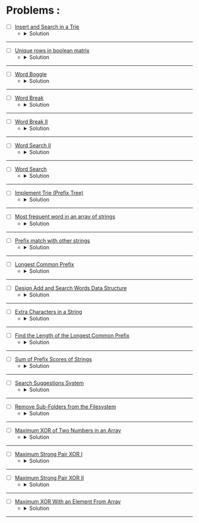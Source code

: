 # Problems :

* [ ] [Insert and Search in a Trie](https://www.geeksforgeeks.org/problems/trie-insert-and-search0651/1?page=1&category=Trie&sortBy=submissions) 
    * <details>
        <summary> Solution </summary>

        ```c++
            //{ Driver Code Starts
            // Initial function template for C++

            #include <bits/stdc++.h>

            using namespace std;

            // Alphabet size (# of symbols)
            #define ALPHABET_SIZE (26)

            // Converts key current character into index
            // use only 'a' through 'z' and lower case
            #define CHAR_TO_INDEX(c) ((int)c - (int)'a')

            // trie node
            struct TrieNode {
                struct TrieNode *children[ALPHABET_SIZE];

                // isLeaf is true if the node represents
                // end of a word
                bool isLeaf;
            };

            // Returns new trie node (initialized to NULLs)
            struct TrieNode *getNode(void) {
                struct TrieNode *pNode = NULL;

                pNode = (struct TrieNode *) malloc(sizeof(struct TrieNode));

                if (pNode) {
                    int i;

                    pNode->isLeaf = false;

                    for (i = 0; i < ALPHABET_SIZE; i++) pNode->children[i] = NULL;
                }

                return pNode;
            }


            // } Driver Code Ends
            // User function template for C++

            // trie node
            /*
            struct TrieNode {
                struct TrieNode *children[ALPHABET_SIZE];

                // isLeaf is true if the node represents
                // end of a word
                bool isLeaf;
            };
            */
            class Solution
            {
                public:
                    //Function to insert string into TRIE.
                    void insert(struct TrieNode *root, string key)
                    {
                        // code here
                        TrieNode* currentNode = root;
                        for(auto &ch: key){
                            if(currentNode->children[ch - 'a'] == nullptr){
                                currentNode->children[ch - 'a'] = getNode();
                            }
                            currentNode = currentNode->children[ch - 'a'];
                        }
                        currentNode->isLeaf = true;
                    }
                    
                    //Function to use TRIE data structure and search the given string.
                    bool search(struct TrieNode *root, string key) 
                    {
                        // code here
                        TrieNode* currentNode = root;
                        for(auto &ch: key){
                            if(currentNode->children[ch - 'a'] == nullptr)
                                return false;
                            currentNode = currentNode->children[ch - 'a'];
                        }
                        return currentNode->isLeaf;
                    }
            };

            //{ Driver Code Starts.

            // Driver
            int main() {
                // freopen("input.txt", "r", stdin);
                // freopen("output.txt", "w", stdout);
                int t;
                cin >> t;
                while (t--) {
                    // Input keys (use only 'a' through 'z' and lower case)
                    int n;
                    cin >> n;
                    string keys[n];

                    for (int i = 0; i < n; i++) {
                        cin >> keys[i];
                    }
                    
                    Solution obj;
                    struct TrieNode *root = getNode();
                    // Construct trie
                    for (int i = 0; i < n; i++) obj.insert(root, keys[i]);

                    string abc;

                    cin >> abc;
                    // Search for different keys

                    if (obj.search(root, abc))
                        cout << "1\n";
                    else
                        cout << "0\n";
                    // char ex;
                    // cin >> ex;
                    // cout << ex << "\n";
                }
                return 0;
            }
            // } Driver Code Ends
        
    </details>

---


* [ ] [Unique rows in boolean matrix](https://www.geeksforgeeks.org/problems/unique-rows-in-boolean-matrix/1?page=1&category=Trie&sortBy=submissions) 
    * <details>
        <summary> Solution </summary>

        ```c++
            //{ Driver Code Starts
            #include<bits/stdc++.h>
            using namespace std;
            #define MAX 1000

            vector<vector<int>> uniqueRow(int M[MAX][MAX],int row,int col);


            // } Driver Code Ends

            struct TrieNode {
                TrieNode* children[2];
                bool isVisited;
                TrieNode() {
                    isVisited = false;
                    children[0] = nullptr;
                    children[1] = nullptr;
                }
            };

            class Solution
            {
                public:
                // #define MAX 1000
                vector<vector<int>> uniqueRow(int M[MAX][MAX],int row,int col)
                {
                    //Your code here
                    TrieNode* root = new TrieNode();
                    vector<vector<int>>ans;
                    for(int i = 0; i < row;i++){
                        vector<int> v;
                        for(int j = 0; j < col;j++){
                            v.push_back(M[i][j]);
                        }
                        insert(root, v, col);
                    }
                    for(int i = 0; i < row;i++){
                        vector<int> v;
                        for(int j = 0; j < col;j++){
                            v.push_back(M[i][j]);
                        }
                        if(search(root, v, col)) ans.push_back(v);
                    }
                    return ans;
                }
                
                void insert(TrieNode* root, vector<int>& v, int& n){
                    TrieNode* currentNode = root;
                    for(int i = 0; i < n;i++){
                        if(currentNode->children[v[i]] == nullptr){
                            currentNode->children[v[i]] = new TrieNode();
                        }
                        currentNode = currentNode->children[v[i]];
                    }
                }
                
                bool search(TrieNode* root, vector<int>& v, int& n){
                    TrieNode* currentNode = root;
                    for(int i = 0; i < n;i++){
                        currentNode = currentNode->children[v[i]];
                    }
                    bool Visited = !currentNode->isVisited;
                    currentNode->isVisited = true;
                    return Visited;
                }
            };

            //{ Driver Code Starts.

            int main()
            {
                int T;
                cin>>T;
                while(T--)
                {
                    int n,m;
                    cin>>n>>m;
                    int a[MAX][MAX];
                    for(int i=0;i<n;i++)
                    for(int j=0;j<m;j++)
                    cin>>a[i][j];
                    Solution ob;
                    vector<vector<int>> vec = ob.uniqueRow(a,n,m);
                    for(int i = 0;i<vec.size();i++){
                        for(int x : vec[i]){
                            cout<<x<<" ";
                        }
                        cout<<"$";
                    }
                    cout<<endl;
                }
            }

            // } Driver Code Ends
        
    </details>

---



* [ ] [Word Boggle](https://www.geeksforgeeks.org/problems/word-boggle4143/1?page=1&category=Trie&sortBy=submissions) 
    * <details>
        <summary> Solution </summary>

        ```c++
            //{ Driver Code Starts
            // Initial template for C++

            #include <bits/stdc++.h>
            using namespace std;

            // } Driver Code Ends

            struct TrieNode {
                TrieNode* children[60];
                string Word;
                bool End;
                TrieNode() {
                    Word = "";
                    End = false;
                    for(int i = 0; i < 60;i++){
                        children[i] = nullptr;
                    }
                }
            };

            class Solution {
                
                int dx[8] = {1, -1, 0, 0, -1, -1, 1, 1};
                int dy[8] = {0, 0, 1, -1, -1, 1, -1, 1};
                
                void insert(TrieNode* root, string& key){
                    TrieNode* currentNode = root;
                    for(auto &ch: key){
                        if(currentNode->children[ch - 'A'] == nullptr){
                            currentNode->children[ch - 'A'] = new TrieNode();   
                        }
                        currentNode = currentNode->children[ch - 'A'];
                    }
                    currentNode->End = true;
                    currentNode->Word = key;
                }
                
                bool search(TrieNode* root, string& key){
                    TrieNode* currentNode = root;
                    for(auto &ch: key){
                        if(currentNode->children[ch - 'A'] == nullptr){
                            return false;
                        }
                        currentNode = currentNode->children[ch - 'A'];
                    }
                    return currentNode != nullptr && currentNode->End > 0;
                }
                
                bool deleteKey(TrieNode* root, string& key){
                    TrieNode* currentNode = root;
                    for(auto &ch: key){
                        if(currentNode->children[ch - 'A'] == nullptr){
                            return false;
                        }
                        currentNode = currentNode->children[ch - 'A'];
                    }
                    if(currentNode != nullptr && currentNode->End > 0){
                        currentNode->End = false;
                        return true;
                    }
                    return false;
                }
                
                bool isValid(int x, int y, int n, int m){
                    return (x >= 0 && x < n && y >= 0 && y < m);
                }
                
                void dfs(int x, int y, int& n, int& m, TrieNode* root, vector<vector<char>>& board, vector<string>& ans){
                    if(!isValid(x, y, n, m) || board[x][y] == '#' || root->children[board[x][y] - 'A'] == nullptr)
                        return;
                    if(root->children[board[x][y] - 'A']->End){
                        ans.push_back(root->children[board[x][y] - 'A']->Word);
                        root->children[board[x][y] - 'A']->End = false;
                    }
                    char ch = board[x][y];
                    board[x][y] = '#';
                    for(int i = 0; i < 8;i++){
                        int newX = x + dx[i];
                        int newY = y + dy[i];
                        dfs(newX, newY, n, m, root->children[ch - 'A'], board, ans);
                    }
                    board[x][y] = ch;
                }
            public:
                vector<string> wordBoggle(vector<vector<char> >& board, vector<string>& dictionary) {
                    // Code here
                    int n = board.size();
                    int m = board[0].size();
                    vector<string> ans;
                    TrieNode* root = new TrieNode();
                    for(auto &str: dictionary){
                        insert(root, str);
                    }
                    for(int i = 0; i < n;i++){
                        for(int j = 0; j < m;j++){
                            dfs(i, j, n, m, root, board, ans);
                        }
                    }
                    return ans;
                }
            };

            //{ Driver Code Starts.

            int main() {
                int t;
                cin >> t;
                while (t--) {
                    int N;
                    cin >> N;
                    vector<string> dictionary;
                    for (int i = 0; i < N; ++i) {
                        string s;
                        cin >> s;
                        dictionary.push_back(s);
                    }
                    
                    int R, C;
                    cin >> R >> C;
                    vector<vector<char> > board(R);
                    for (int i = 0; i < R; i++) {
                        board[i].resize(C);
                        for (int j = 0; j < C; j++) cin >> board[i][j];
                    }
                    Solution obj;
                    vector<string> output = obj.wordBoggle(board, dictionary);
                    if (output.size() == 0)
                        cout << "-1";
                    else {
                        sort(output.begin(), output.end());
                        for (int i = 0; i < output.size(); i++) cout << output[i] << " ";
                    }
                    cout << endl;
                }
            }

            // } Driver Code Ends
        
    </details>

---


* [ ] [Word Break](https://leetcode.com/problems/word-break/description/) 
    * <details>
        <summary> Solution </summary>

        ```c++
            struct TrieNode {
                bool isWord;
                unordered_map<char, TrieNode*> children;
                TrieNode() : isWord(false), children(unordered_map<char, TrieNode*>()) {}
            };

            class Solution {
                void insert(TrieNode* root, string& key){
                    for(auto &ch: key){
                        if(root->children.find(ch) == root->children.end()){
                            root->children[ch] = new TrieNode();
                        }
                        root = root->children[ch];
                    }
                    root->isWord = true;
                }

                // it's a valid function but take exponential time (time limit).
                bool isExist(int idx, int& n, string& str, TrieNode* root, TrieNode* cur){
                    if(idx == n){
                        return root == cur;
                    }
                    bool flag = false;
                    if(cur->children.find(str[idx]) != cur->children.end()){
                        flag |= isExist(idx + 1, n, str, root, cur->children[str[idx]]);
                        if(cur->children[str[idx]]->isWord) flag |= isExist(idx + 1, n, str, root, root);
                    }
                    return flag;
                }
            public:
                bool wordBreak(string& s, vector<string>& wordDict) {
                    int n = s.size();
                    TrieNode* root = new TrieNode();
                    for(auto &str: wordDict){
                        insert(root, str);
                    }
                    vector<bool> dp(n);
                    for(int i = 0; i < n;i++){
                        if(!i || dp[i - 1]){
                            TrieNode* currentNode = root;
                            for(int j = i; j < n;j++){
                                if(currentNode->children.find(s[j]) == currentNode->children.end()){
                                    break;
                                }
                                if(currentNode->children[s[j]]->isWord) dp[j] = true;
                                currentNode = currentNode->children[s[j]];
                            }
                        }
                    }
                    return dp[n - 1];
                }
            };
        
    </details>

---


* [ ] [Word Break II](https://leetcode.com/problems/word-break-ii/description/) 
    * <details>
        <summary> Solution </summary>

        ```c++
            struct TrieNode {
                bool isWord;
                string Word;
                unordered_map<char, TrieNode*> children;
                TrieNode() : isWord(false), Word(""), children(unordered_map<char, TrieNode*>()) {}
            };

            class Solution {
                void insert(TrieNode* root, string& key){
                    for(auto &ch: key){
                        if(root->children.find(ch) == root->children.end()){
                            root->children[ch] = new TrieNode();
                        }
                        root = root->children[ch];
                    }
                    root->isWord = true;
                    root->Word = key;
                }

                void isExist(int idx, int& n, string& str,string word, vector<string>& ans, TrieNode* root, TrieNode* cur){
                    if(idx == n){
                        if(root == cur && word.size()){
                            word.pop_back();
                            ans.push_back(word);
                        }
                        return;
                    }
                    if(cur->children.find(str[idx]) != cur->children.end()){
                        isExist(idx + 1, n, str, word, ans, root, cur->children[str[idx]]);
                        if(cur->children[str[idx]]->isWord) {
                            word += cur->children[str[idx]]->Word + ' ';
                            isExist(idx + 1, n, str, word, ans, root, root);
                        }
                    }
                }
            public:
                    vector<string> wordBreak(string s, vector<string>& wordDict) {
                        int n = s.size();
                        TrieNode* root = new TrieNode();
                        for(auto &str: wordDict){
                            insert(root, str);
                        }
                        vector<string> ans;
                        isExist(0, n, s, "", ans, root, root);
                        return ans;
                    }
            };
        
    </details>

---


* [ ] [Word Search II](https://leetcode.com/problems/word-search-ii/description/) 
    * <details>
        <summary> Solution </summary>

        ```c++
            struct TrieNode {
                TrieNode* children[26];
                bool isWord;
                string Word;
                TrieNode() {
                    isWord = false;
                    Word = "";
                    for(int i = 0; i < 26;i++){
                        children[i] = nullptr;
                    }
                }
            };

            class Solution {
                int dx[4] = {1, -1, 0, 0};
                int dy[4] = {0, 0, 1, -1};
                void insert(TrieNode* root, string& key){
                    TrieNode* current = root;
                    for(auto &ch: key){
                        if(current->children[ch - 'a'] == nullptr){
                            current->children[ch - 'a'] = new TrieNode();
                        }
                        current = current->children[ch - 'a'];
                    }
                    current->isWord = true;
                    current->Word = key;
                }
                bool isValid(int x, int y, int n, int m){
                    return (x >= 0 && x < n && y >= 0 && y < m);
                }
                void dfs(int x, int y, int n, int m, TrieNode* root, vector<vector<char>>& board, vector<string>& res){
                    if(!isValid(x, y, n, m) || board[x][y] == '#' || root->children[board[x][y] - 'a'] == nullptr) return;
                    char ch = board[x][y];
                    if(root->children[ch - 'a']->isWord){
                        root->children[ch - 'a']->isWord = false;
                        res.push_back(root->children[ch - 'a']->Word);
                    }
                    board[x][y] = '#';
                    for(int i = 0; i < 4;i++){
                        int newX = x + dx[i];
                        int newY = y + dy[i];
                        dfs(newX, newY, n, m, root->children[ch - 'a'], board, res);
                    }
                    board[x][y] = ch;
                }
            public:
                vector<string> findWords(vector<vector<char>>& board, vector<string>& words) {
                    int n = board.size();
                    int m = board[0].size();
                    vector<string> res;
                    TrieNode* root = new TrieNode();
                    for(auto &str: words){
                        insert(root, str);
                    }
                    for(int i = 0; i < n;i++){
                        for(int j = 0; j < m;j++){
                            dfs(i, j, n, m, root, board, res);
                        }
                    }
                    return res;
                }
            };
        
    </details>

---



* [ ] [Word Search](https://leetcode.com/problems/word-search/description/) 
    * <details>
        <summary> Solution </summary>

        ```c++
            struct TrieNode {
                TrieNode* children[60];
                bool isEnd;
                TrieNode() {
                    isEnd = false;
                    for(int i = 0; i < 60;i++){
                        children[i] = nullptr;
                    }
                }
            };

            class Solution {
                int dx[4] = {1, -1, 0, 0};
                int dy[4] = {0, 0, 1, -1};
                void insert(TrieNode* root, string& key){
                    TrieNode* current = root;
                    for(auto &ch: key){
                        if(current->children[ch - 'A'] == nullptr){
                            current->children[ch - 'A'] = new TrieNode();
                        }
                        current = current->children[ch - 'A'];
                    }
                    current->isEnd = true;
                }
                bool isValid(int x, int y, int n, int m){
                    return (x >= 0 && x < n && y >= 0 && y < m);
                }
                bool dfs(int x, int y, int n, int m, TrieNode* root, vector<vector<char>>&board) {
                    if(!isValid(x, y, n, m) || board[x][y] == '#' || root->children[board[x][y] - 'A'] == nullptr) 
                        return false;
                    char ch = board[x][y];
                    board[x][y] = '#';
                    if(root->children[ch - 'A']->isEnd) return true;
                    bool flag = false;
                    for(int i = 0; i < 4;i++){
                        int newX = x + dx[i];
                        int newY = y + dy[i];
                        flag |= dfs(newX, newY, n, m, root->children[ch - 'A'], board);
                    }
                    board[x][y] = ch;
                    return flag;
                }
            public:
                bool exist(vector<vector<char>>& board, string word) {
                    int n = board.size();
                    int m = board[0].size();
                    TrieNode* root = new TrieNode();
                    insert(root, word);
                    for(int i = 0; i < n;i++){
                        for(int j = 0; j < m;j++){
                            if(dfs(i, j, n, m, root, board)) return true;
                        }
                    }
                    return false;
                }
            };
        
    </details>

---



* [ ] [Implement Trie (Prefix Tree)](https://leetcode.com/problems/implement-trie-prefix-tree/description/) 
    * <details>
        <summary> Solution </summary>

        ```c++
            struct TrieNode {
                TrieNode* children[26];
                bool isEnd;
                TrieNode() {
                    isEnd = false;
                    for(int i = 0; i < 26;i++){
                        children[i] = nullptr;
                    }
                }
            };
            class Trie {
                TrieNode* root;
            public:
                Trie() {
                    root = new TrieNode();
                }
                
                void insert(string word) {
                    TrieNode* currentNode = root;
                    for(auto &ch: word){
                        if(currentNode->children[ch - 'a'] == nullptr){
                            currentNode->children[ch - 'a'] = new TrieNode();
                        }
                        currentNode = currentNode->children[ch - 'a'];
                    }
                    currentNode->isEnd = true;
                }
                
                bool search(string word) {
                    TrieNode* currentNode = root;
                    for(auto &ch: word){
                        if(currentNode->children[ch - 'a'] == nullptr)
                            return false;
                        currentNode = currentNode->children[ch - 'a'];
                    }
                    return currentNode->isEnd;
                }
                
                bool startsWith(string prefix) {
                    TrieNode* currentNode = root;
                    for(auto &ch: prefix){
                        if(currentNode->children[ch - 'a'] == nullptr)
                            return false;
                        currentNode = currentNode->children[ch - 'a'];
                    }
                    return true;
                }
            };

            /**
            * Your Trie object will be instantiated and called as such:
            * Trie* obj = new Trie();
            * obj->insert(word);
            * bool param_2 = obj->search(word);
            * bool param_3 = obj->startsWith(prefix);
            */
        
    </details>

---



* [ ] [Most frequent word in an array of strings](https://www.geeksforgeeks.org/problems/most-frequent-word-in-an-array-of-strings3528/1?page=1&category=Trie&sortBy=submissions) 
    * <details>
        <summary> Solution </summary>

        ```c++
            //{ Driver Code Starts
            // Initial template for C++

            #include <bits/stdc++.h>
            using namespace std;

            // } Driver Code Ends
            // User function template for C++
            struct TrieNode {
                TrieNode* children[26];
                int End;
                TrieNode() {
                    End = 0;
                    for(int i = 0; i < 26;i++){
                        children[i] = nullptr;
                    }
                }
            };
            class Solution
            {
                void insert(TrieNode* root, string& key, int& mx){
                    TrieNode* current = root;
                    for(auto &ch: key){
                        if(current->children[ch - 'a'] == nullptr){
                            current->children[ch - 'a'] = new TrieNode();   
                        }
                        current = current->children[ch - 'a'];
                    }
                    current->End++;
                    mx = max(mx, current->End);
                }
                void search(TrieNode* root, string& key, int& mx, string& ans){
                    TrieNode* current = root;
                    for(auto &ch: key){
                        current = current->children[ch - 'a'];
                    }
                    if(current->End == mx){
                        ans = key;
                    }
                }
                public:
                //Function to find most frequent word in an array of strings.
                string mostFrequentWord(string arr[], int n) 
                {
                    // code here
                    TrieNode* root = new TrieNode();
                    int mx = 0;
                    string ans = "";
                    unordered_map<string, bool> vis;
                    for(int i = 0; i < n;i++){
                        insert(root, arr[i], mx);
                    }
                    for(int i = 0; i < n;i++){
                        if(!vis[arr[i]]) search(root, arr[i], mx, ans);
                        vis[arr[i]] = 1;
                    }
                    return ans;
                }
            };

            //{ Driver Code Starts.
            int main() {
                int t;
                cin >> t;
                while (t--) {
                    int n;
                    cin >> n;

                    string arr[n];
                    for (int i = 0; i < n; i++) cin >> arr[i];
                    Solution obj;
                    cout << obj.mostFrequentWord(arr, n) << endl;
                }
                return 0;
            }

            // } Driver Code Ends
        
    </details>

---



* [ ] [Prefix match with other strings](https://www.geeksforgeeks.org/problems/prefix-match-with-other-strings/1?page=1&category=Trie&sortBy=submissions) 
    * <details>
        <summary> Solution </summary>

        ```c++
            //{ Driver Code Starts
            //Initial template for C++

            #include<bits/stdc++.h> 
            using namespace std; 

            // } Driver Code Ends
            //User function Template for C++
            struct TrieNode {
                TrieNode* children[26];
                int prefix;
                TrieNode() {
                    for(int i = 0; i < 26;i++){
                        children[i] = nullptr;
                    }
                    prefix = 0;
                }
            };
            class Solution{
                void insert(TrieNode* root, string& key){
                    TrieNode* current = root;
                    for(auto &ch: key){
                        if(current->children[ch - 'a'] == nullptr){
                            current->children[ch - 'a'] = new TrieNode();   
                        }
                        current->children[ch - 'a']->prefix++;
                        current = current->children[ch - 'a'];
                    }
                }
                int search(TrieNode* root, string& key, int k){
                    if(k > key.size()) return 0;
                    TrieNode* current = root;
                    for(int i = 0; i < k;i++){
                        if(current->children[key[i] - 'a'] == nullptr) {
                            return 0;
                        }   
                        current = current->children[key[i] - 'a'];
                    }
                    return current->prefix;
                }
            public:
                int klengthpref(string arr[], int n, int k, string str){    
                    TrieNode* root = new TrieNode();
                    for(int i = 0; i < n;i++){
                        insert(root, arr[i]);
                    }
                    return search(root, str, k);
                }
            };

            //{ Driver Code Starts.
            int main() 
            { 
                int t;
                cin>>t;
                while(t--)
                {
                    int n;
                    cin>>n;
                    string arr[n];
                    for(int i=0;i<n;i++)
                    {
                        string s;
                        cin>>arr[i];
                        
                    }
                    int k;
                    cin>>k;
                    string str;
                    cin>>str;
                    
                    Solution ob;
                    cout << ob.klengthpref(arr, n, k, str) << endl;
                }
                return 0; 
            } 

            // } Driver Code Ends
        
    </details>

---



* [ ] [Longest Common Prefix](https://leetcode.com/problems/longest-common-prefix/description/)
    * <details>
        <summary> Solution </summary>

        ```c++
            struct Trie {
                Trie* children[26];
                int prefix;
                Trie() {
                    for(int i = 0; i < 26;i++) {
                        children[i] = nullptr;
                    }
                    prefix = 0;
                }
            };
            class Solution {
                void insert(Trie* root, string& key) {
                    Trie* current = root;
                    for(auto &ch: key) {
                        if(current->children[ch - 'a'] == nullptr) {
                            current->children[ch - 'a'] = new Trie();
                        }
                        current->children[ch - 'a']->prefix++;
                        current = current->children[ch - 'a'];
                    }
                }
                void getLongestPrefix(Trie* root, int& mx, string& res) {
                    for(int i = 0; i < 26; i++){
                        if(root->children[i] != nullptr && root->children[i]->prefix == mx) {
                            res += char(i + 'a');
                            return getLongestPrefix(root->children[i], mx, res);
                        }
                    }
                }
            public:
                string longestCommonPrefix(vector<string>& strs) {
                    Trie* root = new Trie();
                    int mx = strs.size();
                    string res = "";
                    for(auto &str: strs) {
                        insert(root, str);
                    }
                    getLongestPrefix(root, mx, res);
                    return res;
                }
            };
        
    </details>

---



* [ ] [Design Add and Search Words Data Structure](https://leetcode.com/problems/design-add-and-search-words-data-structure/description/)
    * <details>
        <summary> Solution </summary>

        ```c++
            struct Trie {
                Trie* children[26];
                bool isLeaf;
                Trie() {
                    isLeaf = false;
                    memset(children, 0, sizeof(children));
                }
            };

            class WordDictionary {
                Trie* root;
                void insert(Trie* root, string& key) {
                    Trie* cur = root;
                    for(auto &ch: key) {
                        if(cur->children[ch - 'a'] == nullptr) {
                            cur->children[ch - 'a'] = new Trie();
                        }
                        cur = cur->children[ch - 'a'];
                    }
                    cur->isLeaf = true;
                }

                bool search(int idx, int n, Trie* root, string& key) {
                    if(idx == n) return root->isLeaf;
                    bool flag = false;
                    if(key[idx] == '.') {
                        for(int i = 0; i < 26;i++) {
                            if(root->children[i] != nullptr) {
                                flag |= search(idx + 1, n, root->children[i], key);
                            }
                        }
                    }
                    else {
                        if(root->children[key[idx] - 'a'] != nullptr) flag |= search(idx + 1, n, root->children[key[idx] - 'a'], key);
                    }
                    return flag;
                }
            public:
                WordDictionary() {
                    root = new Trie();
                }
                
                void addWord(string word) {
                    insert(root, word);
                }
                
                bool search(string word) {
                    return search(0, word.size(), root, word);
                }
            };

            /**
            * Your WordDictionary object will be instantiated and called as such:
            * WordDictionary* obj = new WordDictionary();
            * obj->addWord(word);
            * bool param_2 = obj->search(word);
            */
        
    </details>

---



* [ ] [Extra Characters in a String](https://leetcode.com/problems/extra-characters-in-a-string/description/)
    * <details>
        <summary> Solution </summary>

        ```c++
            struct Trie {
                Trie* children[26];
                bool isEndOfWord;
                Trie() {
                    isEndOfWord = false;
                    for(int i = 0; i < 26;i++)
                        children[i] = nullptr;
                }
            };
            class Solution {
                int dp[55];
                void insert(Trie* root, string& str) {
                    int n = str.size();
                    for(int i = 0; i < n;i++) {
                        if(root->children[str[i] - 'a'] == nullptr) {
                            root->children[str[i] - 'a'] = new Trie();
                        }
                        root = root->children[str[i] - 'a'];
                    }
                    root->isEndOfWord = true;
                }
                int extraChar(int idx, int n, string& str, Trie* root) {
                    if(idx == n) return 0;
                    int &ret = dp[idx];
                    if(~ret) return ret;
                    ret = extraChar(idx + 1, n, str, root) + 1;
                    Trie* cur = root;
                    for(int i = idx; i < n;i++) {
                        if(cur->children[str[i] - 'a'] == nullptr)
                            break;
                        cur = cur->children[str[i] - 'a'];
                        if(cur->isEndOfWord)
                            ret = min(ret, extraChar(i + 1, n, str, root));
                    }
                    return ret;
                }
            public:
                int minExtraChar(string s, vector<string>& dictionary) {
                    int n = s.size();
                    int m = dictionary.size();
                    Trie* root = new Trie();
                    for(auto &str: dictionary)
                        insert(root, str);
                    memset(dp, -1, sizeof(dp));
                    return extraChar(0, n, s, root);
                }
            };
        
    </details>

---




* [ ] [Find the Length of the Longest Common Prefix](https://leetcode.com/problems/find-the-length-of-the-longest-common-prefix/description/)
    * <details>
        <summary> Solution </summary>

        ```c++
            struct Trie {
                Trie* children[10];
                bool isEnd;
                Trie() {
                    isEnd = false;
                    for(int i = 0; i < 10;i++)
                        children[i] = nullptr;
                }
            };
            class Solution {
                void insert(Trie* root, string& str) {
                    for(auto &ch: str) {
                        if(root->children[ch - '0'] == nullptr)
                            root->children[ch - '0'] = new Trie();
                        root = root->children[ch - '0'];
                    }
                    root->isEnd = true;
                }
                int commonPrefix(Trie* root, string& str) {
                    int cnt = 0;
                    for(auto &ch: str) {
                        if(root->children[ch - '0'] == nullptr)
                            break;
                        root = root->children[ch - '0'];
                        cnt += 1;
                    }
                    return cnt;
                }
            public:
                int longestCommonPrefix(vector<int>& arr1, vector<int>& arr2) {
                    Trie* root = new Trie();
                    int longestCommonPrefix = 0;
                    for(auto &it: arr1) {
                        string str = to_string(it);
                        insert(root, str);
                    }
                    for(auto &it: arr2) {
                        string str = to_string(it);
                        int cnt = commonPrefix(root, str);
                        longestCommonPrefix = max(longestCommonPrefix, cnt);
                    }
                    return longestCommonPrefix;
                }
            };
        
    </details>

---



* [ ] [Sum of Prefix Scores of Strings](https://leetcode.com/problems/sum-of-prefix-scores-of-strings/description/)
    * <details>
        <summary> Solution </summary>

        ```c++
            struct Trie {
                Trie* children[26];
                int cntWords;
                Trie() : cntWords(0) {
                    for(int i = 0; i < 26;i++)
                        children[i] = nullptr;
                }
            };
            class Solution {
                void insert(Trie* root, string& key) {
                    for(auto &ch: key) {
                        if(root->children[ch - 'a'] == nullptr)
                            root->children[ch - 'a'] = new Trie();
                        root = root->children[ch - 'a'];
                        root->cntWords += 1;
                    }
                }
                int countPrefixes(Trie* root, string& key) {
                    int cnt = 0;
                    for(auto &ch: key) {
                        if(root->children[ch - 'a'] == nullptr)
                            break;
                        root = root->children[ch - 'a'];
                        cnt += root->cntWords;
                    }
                    return cnt;
                }
            public:
                vector<int> sumPrefixScores(vector<string>& words) {
                    int n = words.size();
                    Trie* root = new Trie();
                    vector<int> res;
                    for(auto &word: words)
                        insert(root, word);
                    for(auto &word: words) {
                        int cur = countPrefixes(root, word);
                        res.push_back(cur);
                    }
                    return res;
                }
            };
        
    </details>

---



* [ ] [Search Suggestions System](https://leetcode.com/problems/search-suggestions-system/description/)
    * <details>
        <summary> Solution </summary>

        ```c++
            struct Trie {
                Trie* children[26];
                bool isEnd;
                string word;
                Trie() : isEnd(false), word("") {
                    for(int i = 0; i < 26;i++)
                        children[i] = nullptr;
                }
            };
            class Solution {
                void insert(Trie* root, string& str) {
                    for(auto &ch: str) {
                        if(root->children[ch - 'a'] == nullptr)
                            root->children[ch - 'a'] = new Trie();
                        root = root->children[ch - 'a'];
                    }
                    root->isEnd = true;
                    root->word = str;
                }

                void suggestedWords(int idx, Trie* root, string& str, vector<string>& res) {
                    if(root == nullptr || res.size() == 3) return;
                    if(idx < str.size() && root->children[str[idx] - 'a'] == nullptr) return;
                    if(root->isEnd == true && idx >= str.size())
                        res.push_back(root->word);
                    if(idx < str.size())
                        suggestedWords(idx + 1, root->children[str[idx] - 'a'], str, res);
                    else {
                        for(int i = 0; i < 26;i++) {
                            if(root->children[i] != nullptr)
                                suggestedWords(idx + 1, root->children[i], str, res);
                        }
                    }
                }
            public:
                vector<vector<string>> suggestedProducts(vector<string>& products, string searchWord) {
                    Trie* root = new Trie();
                    string word = "";
                    vector<vector<string>> res;
                    for(auto &str: products)
                        insert(root, str);
                    for(auto &ch: searchWord) {
                        word += ch;
                        vector<string> cur;
                        suggestedWords(0, root, word, cur);
                        res.push_back(cur);
                    }
                    return res;
                }
            };
        
    </details>

---



* [ ] [Remove Sub-Folders from the Filesystem](https://leetcode.com/problems/remove-sub-folders-from-the-filesystem/description/)
    * <details>
        <summary> Solution </summary>

        ```c++
            struct Trie {
                string word;
                bool isWord;
                unordered_map<string, Trie*> children;
                Trie(string _word) : word(_word), isWord(false), children(unordered_map<string, Trie*>()) {}
            };
            class Solution {
                void insert(Trie* root, vector<string>& key) {
                    for(auto &str: key) {
                        if(root->children.find(str) == root->children.end()) {
                            root->children[str] = new Trie(str);
                        }
                        root = root->children[str]; 
                    }
                    root->isWord = true;
                }
                void search(Trie* root, string word, vector<string>& res) {
                    for(auto &child: root->children) {
                        string othWord = word + '/' + child.second->word;
                        if(child.second->isWord == false)
                            search(child.second, othWord, res);
                        else res.push_back(othWord);
                    }
                }

                vector<string> getWords(string& path) {
                    vector<string> words;
                    string word = "";
                    for(auto &ch: path) {
                        if(ch == '/') {
                            if(!word.empty()) words.push_back(word);
                            word = "";
                        }
                        else word += ch;
                    }
                    words.push_back(word);
                    return words;
                }
            public:
                vector<string> removeSubfolders(vector<string>& folder) {
                    string word = "";
                    Trie* root = new Trie("");
                    vector<string> res;
                    for(auto &str: folder) {
                        vector<string> words = getWords(str);
                        insert(root, words);
                    }
                    search(root, word, res);
                    return res;
                }
            };
        
    </details>

---




* [ ] [Maximum XOR of Two Numbers in an Array](https://leetcode.com/problems/maximum-xor-of-two-numbers-in-an-array/description/)
    * <details>
        <summary> Solution </summary>

        ```c++
            struct Trie {
                Trie* children[2];
                Trie() {
                    children[0] = children[1] = nullptr;
                }
            };
            class Solution {
                void insert(Trie* root, int n) {
                    for(int i = 31; i >= 0; i--) {
                        int bit = (n >> i) & 1;
                        if(root->children[bit] == nullptr) {
                            root->children[bit] = new Trie();
                        }
                        root = root->children[bit];
                    }
                }

                void getMaxXor(Trie* root, int n, int& maxXor) {
                    for(int i = 31; i >= 0; i--) {
                        int bit = (n >> i) & 1;
                        bool flip = !bit;
                        if(root->children[flip] != nullptr) {
                            maxXor |= (1 << i);
                            root = root->children[flip];
                        }
                        else root = root->children[bit];
                    }
                }
            public:
                int findMaximumXOR(vector<int>& nums) {
                    int _xor = 0;
                    Trie* root = new Trie();
                    for(auto &n: nums) {
                        int maxXor = 0;
                        insert(root, n);
                        getMaxXor(root, n, maxXor);
                        _xor = max(_xor, maxXor);
                    }
                    return _xor;
                }
            };


            /*
                3 10 5 25 2 8
                (3 ^ x) = y
                11000
                01010
                10100
                10011
                01000
                00010



            */
        
    </details>

---




* [ ] [Maximum Strong Pair XOR I](https://leetcode.com/problems/maximum-strong-pair-xor-i/description/)
    * <details>
        <summary> Solution </summary>

        ```c++
            struct Trie {
                int numBits;
                Trie* children[2];
                Trie() : numBits(0) {
                    children[0] = children[1] = nullptr;
                }
            };
            class Solution {
                void insert(Trie* root, int n) {
                    for(int i = 10; i >= 0;i--) {
                        int bit = (n >> i) & 1;
                        if(root->children[bit] == nullptr)
                            root->children[bit] = new Trie();
                        root = root->children[bit];
                        root->numBits += 1;
                    }
                }
                int getMaxXor(Trie* root, int n) {
                    int res = 0;
                    for(int i = 10; i >= 0;i--) {
                        int bit = (n >> i) & 1;
                        if(root->children[!bit] != nullptr && root->children[!bit]->numBits >= 1) {
                            res |= (1 << i);
                            root = root->children[!bit];
                        }
                        else root = root->children[bit];
                    }
                    return res;
                }

                void removeBits(Trie* root, int n) {
                    for(int i = 10; i >= 0;i--) {
                        root->children[(n >> i) & 1]->numBits -= 1;
                        root = root->children[(n >> i) & 1];
                    }
                }
            public:
                int maximumStrongPairXor(vector<int>& nums) {
                    int _xor = 0, n = nums.size();
                    Trie* root = new Trie();
                    sort(nums.begin(), nums.end());
                    for(int end = 0, start = 0; end < n; end++) {
                        while(start < end && (nums[end] - nums[start]) > nums[start]) {
                            removeBits(root, nums[start]);
                            start += 1;
                        }
                        insert(root, nums[end]);
                        int maxXor = getMaxXor(root, nums[end]);
                        _xor = max(_xor, maxXor);
                    }
                    return _xor;
                }
            };
        
    </details>

---




* [ ] [Maximum Strong Pair XOR II](https://leetcode.com/problems/maximum-strong-pair-xor-ii/description/)
    * <details>
        <summary> Solution </summary>

        ```c++
            struct Trie {
                int numBits;
                Trie* children[2];
                Trie() : numBits(0) {
                    children[0] = children[1] = nullptr;
                }
            };
            class Solution {
                void insert(Trie* root, int n) {
                    for(int i = 21; i >= 0;i--) {
                        int bit = (n >> i) & 1;
                        if(root->children[bit] == nullptr)
                            root->children[bit] = new Trie();
                        root = root->children[bit];
                        root->numBits += 1;
                    }
                }
                int getMaxXor(Trie* root, int n) {
                    int res = 0;
                    for(int i = 21; i >= 0;i--) {
                        int bit = (n >> i) & 1;
                        if(root->children[!bit] != nullptr && root->children[!bit]->numBits >= 1) {
                            res |= (1 << i);
                            root = root->children[!bit];
                        }
                        else root = root->children[bit];
                    }
                    return res;
                }

                void removeBits(Trie* root, int n) {
                    for(int i = 21; i >= 0;i--) {
                        root->children[(n >> i) & 1]->numBits -= 1;
                        root = root->children[(n >> i) & 1];
                    }
                }
            public:
                int maximumStrongPairXor(vector<int>& nums) {
                    int _xor = 0, n = nums.size();
                    Trie* root = new Trie();
                    sort(nums.begin(), nums.end());
                    for(int end = 0, start = 0; end < n; end++) {
                        while(start < end && (nums[end] - nums[start]) > nums[start]) {
                            removeBits(root, nums[start]);
                            start += 1;
                        }
                        insert(root, nums[end]);
                        int maxXor = getMaxXor(root, nums[end]);
                        _xor = max(_xor, maxXor);
                    }
                    return _xor;
                }
            };
        
    </details>

---



* [ ] [Maximum XOR With an Element From Array](https://leetcode.com/problems/maximum-xor-with-an-element-from-array/description/) 
    * <details>
        <summary> Solution </summary>

        ```c++
            struct Trie {
                Trie* children[2];
                Trie() {
                    children[0] = children[1] = nullptr;
                }
            };
            class Solution {
                void insert(Trie* root, int n) {
                    for(int i = 31; i >= 0;i--) {
                        bool bit = (n >> i) & 1;
                        if(root->children[bit] == nullptr)
                            root->children[bit] = new Trie();
                        root = root->children[bit];
                    }
                }

                int getMaxXor(Trie* root, int n) {
                    int res = 0;
                    bool flag = true;
                    for(int i = 31; i >= 0;i--) {
                        bool bit = (n >> i) & 1;
                        if(root->children[!bit] != nullptr) {
                            res |= (1 << i);
                            root = root->children[!bit];
                        }
                        else if(root->children[bit] != nullptr) root = root->children[bit];
                        else {
                            flag = false;
                            break;
                        }
                    }
                    return flag == false ? -1 : res;
                }
            public:
                vector<int> maximizeXor(vector<int>& nums, vector<vector<int>>& queries) {
                    int n = nums.size(), m = queries.size();
                    Trie* root = new Trie();
                    vector<int> result;
                    map<pair<int, int>, int> hash;
                    vector<pair<int, int>> sortedQueries;
                    for(auto &query: queries)
                        sortedQueries.push_back({query[1], query[0]});
                    sort(nums.begin(), nums.end());
                    sort(sortedQueries.begin(), sortedQueries.end());
                    for(int i = 0, idx = 0; i < m;i++) {
                        auto [m, x] = sortedQueries[i];
                        while(idx < n && nums[idx] <= m) {
                            insert(root, nums[idx]);
                            idx += 1;
                        }
                        int ans = getMaxXor(root, x);
                        hash[{x, m}] = ans;
                    }
                    for(auto &query: queries)
                        result.push_back(hash[{query[0], query[1]}]);
                    return result;
                }
            };
        
    </details>

---